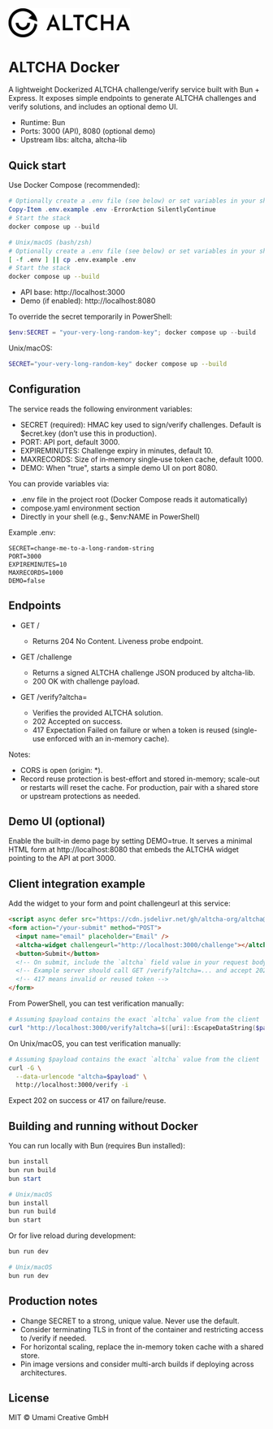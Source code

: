 <img src="./logo-black.altcha.svg" alt="ALTCHA" width="240" />

# ALTCHA Docker

A lightweight Dockerized ALTCHA challenge/verify service built with Bun + Express. It exposes simple endpoints to generate ALTCHA challenges and verify solutions, and includes an optional demo UI.

- Runtime: Bun
- Ports: 3000 (API), 8080 (optional demo)
- Upstream libs: altcha, altcha-lib

## Quick start

Use Docker Compose (recommended):

```powershell
# Optionally create a .env file (see below) or set variables in your shell
Copy-Item .env.example .env -ErrorAction SilentlyContinue
# Start the stack
docker compose up --build
```

```bash
# Unix/macOS (bash/zsh)
# Optionally create a .env file (see below) or set variables in your shell
[ -f .env ] || cp .env.example .env
# Start the stack
docker compose up --build
```

- API base: http://localhost:3000
- Demo (if enabled): http://localhost:8080

To override the secret temporarily in PowerShell:

```powershell
$env:SECRET = "your-very-long-random-key"; docker compose up --build
```

Unix/macOS:

```bash
SECRET="your-very-long-random-key" docker compose up --build
```

## Configuration

The service reads the following environment variables:

- SECRET (required): HMAC key used to sign/verify challenges. Default is $ecret.key (don’t use this in production).
- PORT: API port, default 3000.
- EXPIREMINUTES: Challenge expiry in minutes, default 10.
- MAXRECORDS: Size of in‑memory single‑use token cache, default 1000.
- DEMO: When "true", starts a simple demo UI on port 8080.

You can provide variables via:

- .env file in the project root (Docker Compose reads it automatically)
- compose.yaml environment section
- Directly in your shell (e.g., $env:NAME in PowerShell)

Example .env:

```env
SECRET=change-me-to-a-long-random-string
PORT=3000
EXPIREMINUTES=10
MAXRECORDS=1000
DEMO=false
```

## Endpoints

- GET /

  - Returns 204 No Content. Liveness probe endpoint.

- GET /challenge

  - Returns a signed ALTCHA challenge JSON produced by altcha-lib.
  - 200 OK with challenge payload.

- GET /verify?altcha=<payload>
  - Verifies the provided ALTCHA solution.
  - 202 Accepted on success.
  - 417 Expectation Failed on failure or when a token is reused (single-use enforced with an in-memory cache).

Notes:

- CORS is open (origin: \*).
- Record reuse protection is best-effort and stored in-memory; scale-out or restarts will reset the cache. For production, pair with a shared store or upstream protections as needed.

## Demo UI (optional)

Enable the built-in demo page by setting DEMO=true. It serves a minimal HTML form at http://localhost:8080 that embeds the ALTCHA widget pointing to the API at port 3000.

## Client integration example

Add the widget to your form and point challengeurl at this service:

```html
<script async defer src="https://cdn.jsdelivr.net/gh/altcha-org/altcha@main/dist/altcha.min.js" type="module"></script>
<form action="/your-submit" method="POST">
  <input name="email" placeholder="Email" />
  <altcha-widget challengeurl="http://localhost:3000/challenge"></altcha-widget>
  <button>Submit</button>
  <!-- On submit, include the `altcha` field value in your request body -->
  <!-- Example server should call GET /verify?altcha=... and accept 202 as success -->
  <!-- 417 means invalid or reused token -->
</form>
```

From PowerShell, you can test verification manually:

```powershell
# Assuming $payload contains the exact `altcha` value from the client
curl "http://localhost:3000/verify?altcha=$([uri]::EscapeDataString($payload))" -Method GET -UseBasicParsing
```

On Unix/macOS, you can test verification manually:

```bash
# Assuming $payload contains the exact `altcha` value from the client
curl -G \
  --data-urlencode "altcha=$payload" \
  http://localhost:3000/verify -i
```

Expect 202 on success or 417 on failure/reuse.

## Building and running without Docker

You can run locally with Bun (requires Bun installed):

```powershell
bun install
bun run build
bun start
```

```bash
# Unix/macOS
bun install
bun run build
bun start
```

Or for live reload during development:

```powershell
bun run dev
```

```bash
# Unix/macOS
bun run dev
```

## Production notes

- Change SECRET to a strong, unique value. Never use the default.
- Consider terminating TLS in front of the container and restricting access to /verify if needed.
- For horizontal scaling, replace the in-memory token cache with a shared store.
- Pin image versions and consider multi-arch builds if deploying across architectures.

## License

MIT © Umami Creative GmbH
